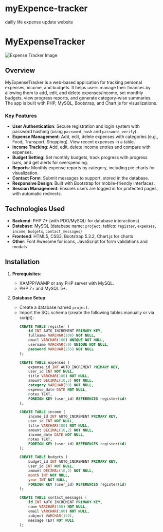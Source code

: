 # myExpence-tracker
dailly life expense update website
# MyExpenseTracker

![Expense Tracker Image](path/to/your/image.jpg) <!-- Replace with your actual image path or URL, e.g., the calculator and coins image -->

## Overview
MyExpenseTracker is a web-based application for tracking personal expenses, income, and budgets. It helps users manage their finances by allowing them to add, edit, and delete expenses/income, set monthly budgets, view progress reports, and generate category-wise summaries. The app is built with PHP, MySQL, Bootstrap, and Chart.js for visualizations.

### Key Features
- **User Authentication**: Secure registration and login system with password hashing (using `password_hash` and `password_verify`).
- **Expense Management**: Add, edit, delete expenses with categories (e.g., Food, Transport, Shopping). View recent expenses in a table.
- **Income Tracking**: Add, edit, delete income entries and compare with expenses.
- **Budget Setting**: Set monthly budgets, track progress with progress bars, and get alerts for overspending.
- **Reports**: Monthly expense reports by category, including pie charts for visualization.
- **Contact Form**: Submit messages to support, stored in the database.
- **Responsive Design**: Built with Bootstrap for mobile-friendly interfaces.
- **Session Management**: Ensures users are logged in for protected pages, with automatic redirects.

## Technologies Used
- **Backend**: PHP 7+ (with PDO/MySQLi for database interactions)
- **Database**: MySQL (database name: `project`; tables: `register`, `expenses`, `income`, `budgets`, `contact_messages`)
- **Frontend**: HTML5, CSS3, Bootstrap 5.3.2, Chart.js for charts
- **Other**: Font Awesome for icons, JavaScript for form validations and modals

## Installation
1. **Prerequisites**:
   - XAMPP/WAMP or any PHP server with MySQL.
   - PHP 7+ and MySQL 5+.

2. **Database Setup**:
   - Create a database named `project`.
   - Import the SQL schema (create the following tables manually or via script):
     ```sql
     CREATE TABLE register (
         id INT AUTO_INCREMENT PRIMARY KEY,
         fullname VARCHAR(100) NOT NULL,
         email VARCHAR(100) UNIQUE NOT NULL,
         username VARCHAR(50) UNIQUE NOT NULL,
         password VARCHAR(255) NOT NULL
     );

     CREATE TABLE expenses (
         expense_id INT AUTO_INCREMENT PRIMARY KEY,
         user_id INT NOT NULL,
         title VARCHAR(100) NOT NULL,
         amount DECIMAL(10,2) NOT NULL,
         category VARCHAR(50) NOT NULL,
         expense_date DATE NOT NULL,
         notes TEXT,
         FOREIGN KEY (user_id) REFERENCES register(id)
     );

     CREATE TABLE income (
         income_id INT AUTO_INCREMENT PRIMARY KEY,
         user_id INT NOT NULL,
         title VARCHAR(100) NOT NULL,
         amount DECIMAL(10,2) NOT NULL,
         income_date DATE NOT NULL,
         notes TEXT,
         FOREIGN KEY (user_id) REFERENCES register(id)
     );

     CREATE TABLE budgets (
         budget_id INT AUTO_INCREMENT PRIMARY KEY,
         user_id INT NOT NULL,
         amount DECIMAL(10,2) NOT NULL,
         month INT NOT NULL,
         year INT NOT NULL,
         FOREIGN KEY (user_id) REFERENCES register(id)
     );

     CREATE TABLE contact_messages (
         id INT AUTO_INCREMENT PRIMARY KEY,
         name VARCHAR(100) NOT NULL,
         email VARCHAR(100) NOT NULL,
         subject VARCHAR(150),
         message TEXT NOT NULL
     );